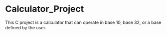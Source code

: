 # Calculator_Project
This C project is a calculator that can operate in base 10, base 32, or a base defined by the user.
